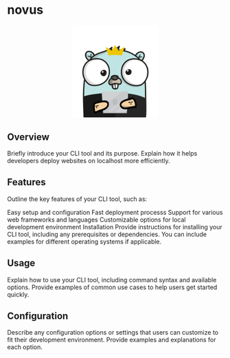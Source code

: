 # novus

<center>
<img src="./assets/gopher.png" width="200">
</center>

## Overview
Briefly introduce your CLI tool and its purpose. Explain how it helps developers deploy websites on localhost more efficiently.

## Features
Outline the key features of your CLI tool, such as:

Easy setup and configuration
Fast deployment processs
Support for various web frameworks and languages
Customizable options for local development environment
Installation
Provide instructions for installing your CLI tool, including any prerequisites or dependencies. You can include examples for different operating systems if applicable.

## Usage
Explain how to use your CLI tool, including command syntax and available options. Provide examples of common use cases to help users get started quickly.

## Configuration
Describe any configuration options or settings that users can customize to fit their development environment. Provide examples and explanations for each option.
